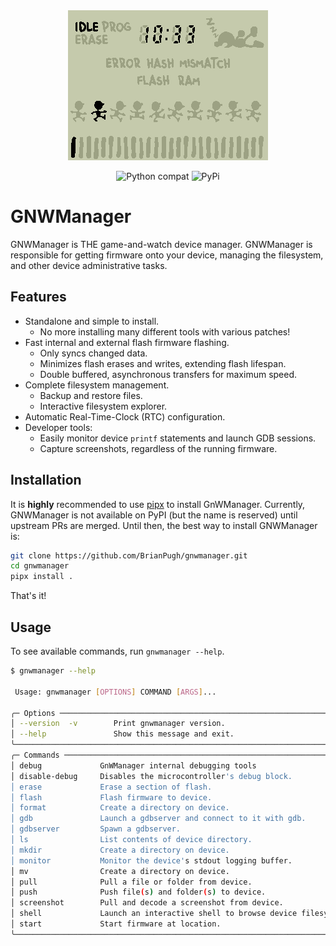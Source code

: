<div align="center">
  <img src="https://github.com/BrianPugh/gnwmanager/blob/main/assets/screenshot.png">
</div>

<div align="center">

![Python compat](https://img.shields.io/badge/>=python-3.8-blue.svg)
![PyPi](https://img.shields.io/pypi/v/gnwmanager.svg)

</div>

# GNWManager

GNWManager is THE game-and-watch device manager. GNWManager is responsible for getting firmware
onto your device, managing the filesystem, and other device administrative tasks.

## Features

* Standalone and simple to install.
    * No more installing many different tools with various patches!
* Fast internal and external flash firmware flashing.
    * Only syncs changed data.
    * Minimizes flash erases and writes, extending flash lifespan.
    * Double buffered, asynchronous transfers for maximum speed.
* Complete filesystem management.
    * Backup and restore files.
    * Interactive filesystem explorer.
* Automatic Real-Time-Clock (RTC) configuration.
* Developer tools:
    * Easily monitor device ``printf`` statements and launch GDB sessions.
    * Capture screenshots, regardless of the running firmware.

## Installation

It is **highly** recommended to use [pipx](https://pypa.github.io/pipx/installation/) to install GnWManager.
Currently, GNWManager is not available on PyPI (but the name is reserved) until upstream PRs are merged.
Until then, the best way to install GNWManager is:

```bash
git clone https://github.com/BrianPugh/gnwmanager.git
cd gnwmanager
pipx install .
```

That's it!

## Usage
To see available commands, run `gnwmanager --help`.

```bash
$ gnwmanager --help

 Usage: gnwmanager [OPTIONS] COMMAND [ARGS]...

╭─ Options ─────────────────────────────────────────────────────────────────────────────╮
│ --version  -v        Print gnwmanager version.                                        │
│ --help               Show this message and exit.                                      │
╰───────────────────────────────────────────────────────────────────────────────────────╯
╭─ Commands ────────────────────────────────────────────────────────────────────────────╮
│ debug             GnWManager internal debugging tools                                 │
│ disable-debug     Disables the microcontroller's debug block.                         │
│ erase             Erase a section of flash.                                           │
│ flash             Flash firmware to device.                                           │
│ format            Create a directory on device.                                       │
│ gdb               Launch a gdbserver and connect to it with gdb.                      │
│ gdbserver         Spawn a gdbserver.                                                  │
│ ls                List contents of device directory.                                  │
│ mkdir             Create a directory on device.                                       │
│ monitor           Monitor the device's stdout logging buffer.                         │
│ mv                Create a directory on device.                                       │
│ pull              Pull a file or folder from device.                                  │
│ push              Push file(s) and folder(s) to device.                               │
│ screenshot        Pull and decode a screenshot from device.                           │
│ shell             Launch an interactive shell to browse device filesystem.            │
│ start             Start firmware at location.                                         │
╰───────────────────────────────────────────────────────────────────────────────────────╯
```
